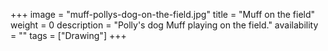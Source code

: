 +++
image = "muff-pollys-dog-on-the-field.jpg"
title = "Muff on the field"
weight = 0
description = "Polly's dog Muff playing on the field."
availability = ""
tags = ["Drawing"]
+++
